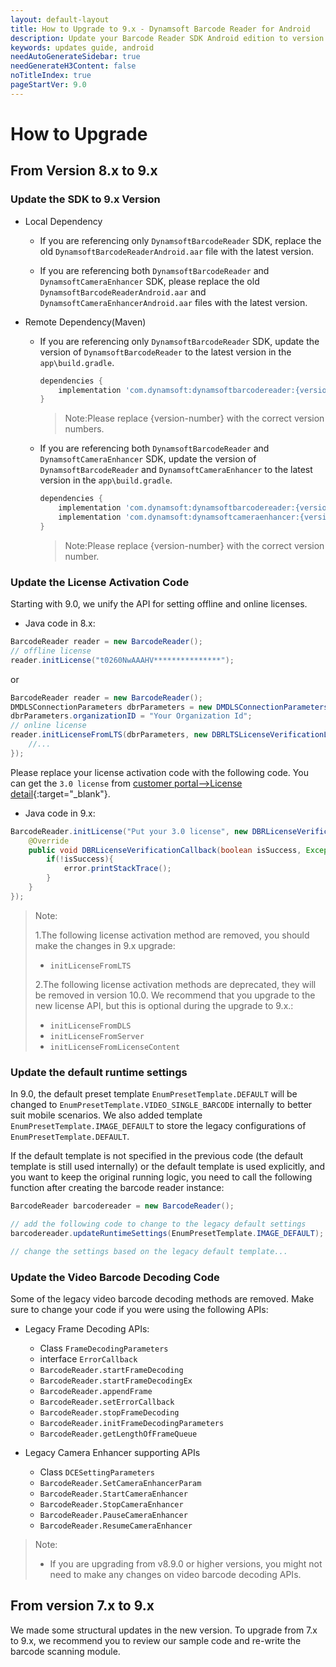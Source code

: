 ```yaml
---
layout: default-layout
title: How to Upgrade to 9.x - Dynamsoft Barcode Reader for Android
description: Update your Barcode Reader SDK Android edition to version 9.x along with your license activation code, decoding code, and default settings.
keywords: updates guide, android
needAutoGenerateSidebar: true
needGenerateH3Content: false
noTitleIndex: true
pageStartVer: 9.0
---
```


# How to Upgrade

## From Version 8.x to 9.x

### Update the SDK to 9.x Version

- Local Dependency
  - If you are referencing only `DynamsoftBarcodeReader` SDK, replace the old `DynamsoftBarcodeReaderAndroid.aar` file with the latest version.

  - If you are referencing both `DynamsoftBarcodeReader` and `DynamsoftCameraEnhancer` SDK, please replace the old `DynamsoftBarcodeReaderAndroid.aar` and `DynamsoftCameraEnhancerAndroid.aar` files with the latest version.

- Remote Dependency(Maven)
  - If you are referencing only `DynamsoftBarcodeReader` SDK, update the version of `DynamsoftBarcodeReader` to the latest version in the `app\build.gradle`.
    ```groovy
    dependencies {
        implementation 'com.dynamsoft:dynamsoftbarcodereader:{version-number}@aar'
    }
    ```
    >Note:Please replace {version-number} with the correct version numbers.

  - If you are referencing both `DynamsoftBarcodeReader` and `DynamsoftCameraEnhancer` SDK, update the version of `DynamsoftBarcodeReader` and `DynamsoftCameraEnhancer` to the latest version in the `app\build.gradle`.
    ```groovy
    dependencies {
        implementation 'com.dynamsoft:dynamsoftbarcodereader:{version-number}@aar'
        implementation 'com.dynamsoft:dynamsoftcameraenhancer:{version-number}@aar'
    }
    ```
    >Note:Please replace {version-number} with the correct version number.


### Update the License Activation Code

Starting with 9.0, we unify the API for setting offline and online licenses.

- Java code in 8.x:

```java
BarcodeReader reader = new BarcodeReader();
// offline license
reader.initLicense("t0260NwAAAHV***************");
```

or

```java
BarcodeReader reader = new BarcodeReader();
DMDLSConnectionParameters dbrParameters = new DMDLSConnectionParameters();
dbrParameters.organizationID = "Your Organization Id";
// online license
reader.initLicenseFromLTS(dbrParameters, new DBRLTSLicenseVerificationListener(){
    //...
});
```

Please replace your license activation code with the following code. You can get the `3.0 license` from [customer portal-->License detail](https://www.dynamsoft.com/customer/index){:target="_blank"}.

- Java code in 9.x:

```java
BarcodeReader.initLicense("Put your 3.0 license", new DBRLicenseVerificationListener() {
    @Override
    public void DBRLicenseVerificationCallback(boolean isSuccess, Exception error) {
        if(!isSuccess){
            error.printStackTrace();
        }
    }
});
```

> Note:  
>
> 1.The following license activation method are removed, you should make the changes in 9.x upgrade:
> - `initLicenseFromLTS`
>
> 2.The following license activation methods are deprecated, they will be removed in version 10.0. We recommend that you upgrade to the new license API, but this is optional during the upgrade to 9.x.:
>  
> - `initLicenseFromDLS`
> - `initLicenseFromServer`
> - `initLicenseFromLicenseContent`


### Update the default runtime settings

In 9.0, the default preset template `EnumPresetTemplate.DEFAULT` will be changed to `EnumPresetTemplate.VIDEO_SINGLE_BARCODE` internally to better suit mobile scenarios. We also added template `EnumPresetTemplate.IMAGE_DEFAULT` to store the legacy configurations of `EnumPresetTemplate.DEFAULT`.

If the default template is not specified in the previous code (the default template is still used internally) or the default template is used explicitly, and you want to keep the original running logic, you need to call the following function after creating the barcode reader instance:

```java
BarcodeReader barcodereader = new BarcodeReader();

// add the following code to change to the legacy default settings
barcodereader.updateRuntimeSettings(EnumPresetTemplate.IMAGE_DEFAULT);

// change the settings based on the legacy default template...

```

### Update the Video Barcode Decoding Code

Some of the legacy video barcode decoding methods are removed. Make sure to change your code if you were using the following APIs:

- Legacy Frame Decoding APIs:
  - Class `FrameDecodingParameters`
  - interface `ErrorCallback`
  - `BarcodeReader.startFrameDecoding`
  - `BarcodeReader.startFrameDecodingEx`
  - `BarcodeReader.appendFrame`
  - `BarcodeReader.setErrorCallback`
  - `BarcodeReader.stopFrameDecoding`
  - `BarcodeReader.initFrameDecodingParameters`
  - `BarcodeReader.getLengthOfFrameQueue`
  
- Legacy Camera Enhancer supporting APIs
  - Class `DCESettingParameters`
  - `BarcodeReader.SetCameraEnhancerParam`
  - `BarcodeReader.StartCameraEnhancer`
  - `BarcodeReader.StopCameraEnhancer`
  - `BarcodeReader.PauseCameraEnhancer`
  - `BarcodeReader.ResumeCameraEnhancer`

> Note:  
>
> - If you are upgrading from v8.9.0 or higher versions, you might not need to make any changes on video barcode decoding APIs.


## From version 7.x to 9.x

We made some structural updates in the new version. To upgrade from 7.x to 9.x, we recommend you to review our sample code and re-write the barcode scanning module.
